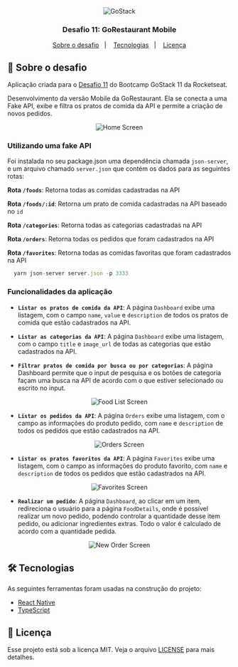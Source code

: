 <div align="center">
  <img alt="GoStack" src=".github/header-desafios.png" />
</div>

<h3 align="center">
  Desafio 11: GoRestaurant Mobile
</h3>

<p align="center">
  <a href="#rocket-sobre-o-desafio">Sobre o desafio</a>&nbsp;&nbsp;&nbsp;|&nbsp;&nbsp;&nbsp;
  <a href="#hammer_and_wrench-tecnologias">Tecnologias</a>&nbsp;&nbsp;&nbsp;|&nbsp;&nbsp;&nbsp;
  <a href="#memo-licença">Licença</a>
</p>

## :rocket: Sobre o desafio

Aplicação criada para o [Desafio 11](https://github.com/rocketseat-education/bootcamp-gostack-desafios/tree/master/desafio-react-native-delivery) do Bootcamp GoStack 11 da Rocketseat.

Desenvolvimento da versão Mobile da GoRestaurant. Ela se conecta a uma Fake API, exibe e filtra os pratos de comida da API e permite a criação de novos pedidos.


<div align="center">
  <img alt="Home Screen" src=".github/home.png" />
</div>


### Utilizando uma fake API

Foi instalada no seu package.json uma dependência chamada `json-server`, e um arquivo chamado `server.json` que contém os dados para as seguintes rotas:

**Rota `/foods`**: Retorna todas as comidas cadastradas na API

**Rota `/foods/:id`**: Retorna um prato de comida cadastradas na API baseado no `id`

**Rota `/categories`**: Retorna todas as categorias cadastradas na API

**Rota `/orders`**: Retorna todas os pedidos que foram cadastrados na API

**Rota `/favorites`**: Retorna todas as comidas favoritas que foram cadastrados na API

```js
  yarn json-server server.json -p 3333
```

### Funcionalidades da aplicação


- **`Listar os pratos de comida da API`**: A página `Dashboard` exibe uma listagem, com o campo `name`, `value` e  `description` de todos os pratos de comida que estão cadastrados na API.

- **`Listar as categorias da API`**: A página `Dashboard` exibe uma listagem, com o campo `title` e `image_url` de todas as categorias que estão cadastrados na API.

- **`Filtrar pratos de comida por busca ou por categorias`**: A página Dashboard permite que o input de pesquisa e os botões de categoria façam uma busca na API de acordo com o que estiver selecionado ou escrito no input.

<div align="center">
  <img alt="Food List Screen" src=".github/food-list.png" />
</div>

- **`Listar os pedidos da API`**: A página `Orders` exibe uma listagem, com o campo as informações do produto pedido, com `name` e `description` de todos os pedidos que estão cadastrados na API.

<div align="center">
  <img alt="Orders Screen" src=".github/orders.png" />
</div>

- **`Listar os pratos favoritos da API`**: A página `Favorites` exibe uma listagem, com o campo as informações do produto favorito, com `name` e `description` de todos os pedidos que estão cadastrados na API.

<div align="center">
  <img alt="Favorites Screen" src=".github/favorites.png" />
</div>

- **`Realizar um pedido`**: A página `Dashboard`, ao clicar em um item, redireciona o usuário para a página `FoodDetails`, onde é possível realizar um novo pedido, podendo controlar a quantidade desse item pedido, ou adicionar ingredientes extras. Todo o valor é calculado de acordo com a quantidade pedida.

<div align="center">
  <img alt="New Order Screen" src=".github/new-order.png" />
</div>

## :hammer_and_wrench: Tecnologias

As seguintes ferramentas foram usadas na construção do projeto:

- [React Native](https://reactnative.dev/)
- [TypeScript](https://www.typescriptlang.org/)

## :memo: Licença

Esse projeto está sob a licença MIT. Veja o arquivo [LICENSE](LICENSE) para mais detalhes.
